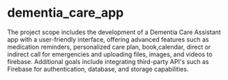 # dementia_care_app 
The project scope includes the development of a Dementia Care Assistant  app with a user-friendly  interface, offering advanced features such as medication reminders, personalized care plan, book,calendar, direct or indirect call for emergencies and uploading files, images, and videos to firebase. Additional goals include integrating third-party API's such as Firebase for authentication, database, and storage capabilities. 
